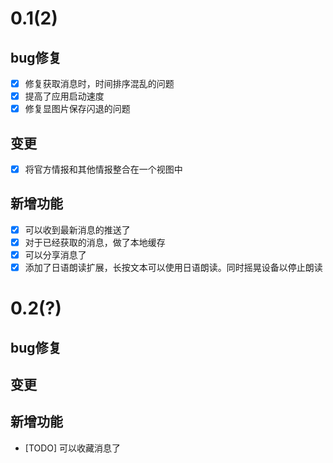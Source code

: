 #  0.1(2)
## bug修复
 - [x] 修复获取消息时，时间排序混乱的问题
 - [x] 提高了应用启动速度
 - [x] 修复显图片保存闪退的问题
 
 ## 变更
  - [x] 将官方情报和其他情报整合在一个视图中
 ## 新增功能
 - [x] 可以收到最新消息的推送了
 - [x] 对于已经获取的消息，做了本地缓存
 - [x] 可以分享消息了
 - [x] 添加了日语朗读扩展，长按文本可以使用日语朗读。同时摇晃设备以停止朗读
 
# 0.2(?)
## bug修复

## 变更


## 新增功能
- [TODO] 可以收藏消息了
